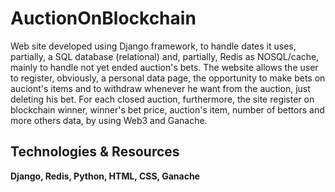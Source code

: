 # AuctionOnBlockchain

Web site developed using Django framework, to handle dates it uses, partially, a SQL database (relational) and, partially, Redis as NOSQL/cache, mainly to handle not yet ended auction's bets. The website allows the user to register, obviously, a personal data page, the opportunity to make bets on auciont's items and to withdraw whenever he want from the auction, just deleting his bet. For each closed auction, furthermore, the site register on blockchain winner, winner's bet price, auction's item, number of bettors and more others data, by using Web3 and Ganache.

<h2>Technologies & Resources</h2>
<strong>Django, Redis, Python, HTML, CSS, Ganache</strong>
